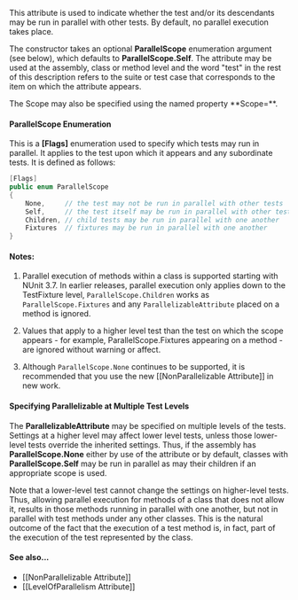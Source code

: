This attribute is used to indicate whether the test and/or its descendants may be run in parallel with other tests. By default, no parallel execution takes place.

The constructor takes an optional **ParallelScope** enumeration argument (see below), which defaults to **ParallelScope.Self**. The attribute may be used at the assembly, class or method level and the word "test" in the rest of this description refers to the suite or test case that corresponds to the item on which the attribute appears.

<p>The Scope may also be specified using the named property **Scope=**.

#### ParallelScope Enumeration

This is a **[Flags]** enumeration used to specify which tests may run in parallel. It applies to the test upon which it appears and any subordinate tests. It is defined as follows:
```C#
[Flags]
public enum ParallelScope
{
    None,     // the test may not be run in parallel with other tests
    Self,     // the test itself may be run in parallel with other tests
    Children, // child tests may be run in parallel with one another
    Fixtures  // fixtures may be run in parallel with one another
}
```

#### Notes:

 1. Parallel execution of methods within a class is supported starting with NUnit 3.7. In earlier releases, parallel execution only applies down to the TestFixture level, `ParallelScope.Children` works as `ParallelScope.Fixtures` and any `ParallelizableAttribute` placed on a method is ignored.

 2. Values that apply to a higher level test than the test on which the scope appears - for example, ParallelScope.Fixtures appearing on a method - are ignored without warning or affect.

 3. Although `ParallelScope.None` continues to be supported, it is recommended that you use the new [[NonParallelizable Attribute]] in new work.

#### Specifying Parallelizable at Multiple Test Levels

The **ParallelizableAttribute** may be specified on multiple levels of the tests. Settings at a higher level may affect lower level tests, unless those lower-level tests override the inherited settings. Thus, if the assembly has **ParallelScope.None** either by use of the attribute or by default, classes with **ParallelScope.Self** may be run in parallel as may their children if an appropriate scope is used.

Note that a lower-level test cannot change the settings on higher-level tests. Thus, allowing parallel execution for methods of a class that does not allow it, results in those methods running in parallel with one another, but not in parallel with test methods under any other classes. This is the natural outcome of the fact that the execution of a test method is, in fact, part of the execution of the test represented by the class.

#### See also...
 * [[NonParallelizable Attribute]]
 * [[LevelOfParallelism Attribute]]

